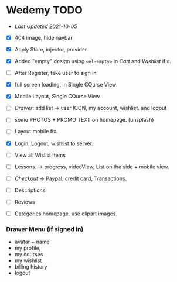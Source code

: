 # Wedemy TODO

- *Last Updated 2021-10-05*

- [x] 404 image, hide navbar
- [x] Apply Store, injector, provider
- [x] Added "empty" design using `<el-empty>` in _Cart_ and _Wishlist_ if `0`.
- [ ] After Register, take user to sign in
- [x] full screen loading, in Single COurse View
- [x] Mobile Layout, Single COurse View
- [ ] _Drawer_:  add list -> user ICON, my account, wishlist. and logout
- [ ] some PHOTOS + PROMO TEXT on homepage. (unsplash)
- [ ] Layout mobile fix.
- [x] Login, Logout, wishlist to server.
- [ ] View all Wislist Items
- [ ] Lessons. -> progress, videoView, List on the side + mobile view.
- [ ] _Checkout_ -> Paypal, credit card, Transactions.
- [ ] Descriptions
- [ ] Reviews
- [ ] Categories homepage. use clipart images.


### Drawer Menu (if signed in)
- avatar + name
- my profile,
- my courses
- my wishlist
- billing history
- logout
